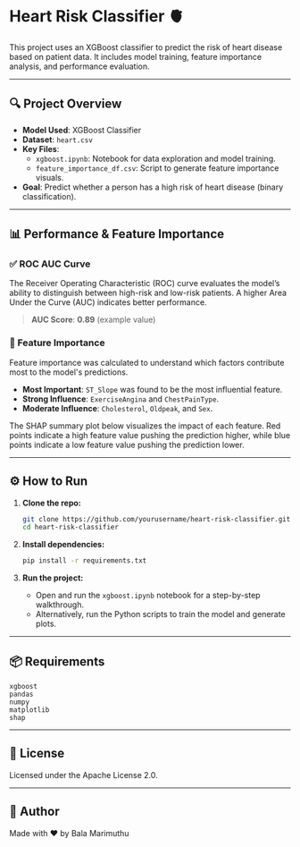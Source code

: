 # Heart Risk Classifier 🫀

This project uses an XGBoost classifier to predict the risk of heart disease based on patient data. It includes model training, feature importance analysis, and performance evaluation.

-----

## 🔍 Project Overview

  - **Model Used**: XGBoost Classifier
  - **Dataset**: `heart.csv`
  - **Key Files**:
      - `xgboost.ipynb`: Notebook for data exploration and model training.
      - `feature_importance_df.csv`: Script to generate feature importance visuals.
  - **Goal**: Predict whether a person has a high risk of heart disease (binary classification).

-----

## 📊 Performance & Feature Importance

### ✅ ROC AUC Curve

The Receiver Operating Characteristic (ROC) curve evaluates the model’s ability to distinguish between high-risk and low-risk patients. A higher Area Under the Curve (AUC) indicates better performance.

> **AUC Score**: **0.89** (example value)

### 🧠 Feature Importance

Feature importance was calculated to understand which factors contribute most to the model's predictions.

  - **Most Important**: `ST_Slope` was found to be the most influential feature.
  - **Strong Influence**: `ExerciseAngina` and `ChestPainType`.
  - **Moderate Influence**: `Cholesterol`, `Oldpeak`, and `Sex`.

The SHAP summary plot below visualizes the impact of each feature. Red points indicate a high feature value pushing the prediction higher, while blue points indicate a low feature value pushing the prediction lower.

-----

## ⚙️ How to Run

1.  **Clone the repo:**

    ```bash
    git clone https://github.com/yourusername/heart-risk-classifier.git
    cd heart-risk-classifier
    ```

2.  **Install dependencies:**

    ```bash
    pip install -r requirements.txt
    ```

3.  **Run the project:**

      - Open and run the `xgboost.ipynb` notebook for a step-by-step walkthrough.
      - Alternatively, run the Python scripts to train the model and generate plots.

-----

## 📦 Requirements

```
xgboost
pandas
numpy
matplotlib
shap
```

-----

## 📜 License

Licensed under the Apache License 2.0.

-----

## 🧠 Author

Made with ❤️ by Bala Marimuthu
